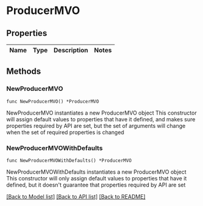# ProducerMVO

## Properties

Name | Type | Description | Notes
------------ | ------------- | ------------- | -------------

## Methods

### NewProducerMVO

`func NewProducerMVO() *ProducerMVO`

NewProducerMVO instantiates a new ProducerMVO object
This constructor will assign default values to properties that have it defined,
and makes sure properties required by API are set, but the set of arguments
will change when the set of required properties is changed

### NewProducerMVOWithDefaults

`func NewProducerMVOWithDefaults() *ProducerMVO`

NewProducerMVOWithDefaults instantiates a new ProducerMVO object
This constructor will only assign default values to properties that have it defined,
but it doesn't guarantee that properties required by API are set


[[Back to Model list]](../README.md#documentation-for-models) [[Back to API list]](../README.md#documentation-for-api-endpoints) [[Back to README]](../README.md)


